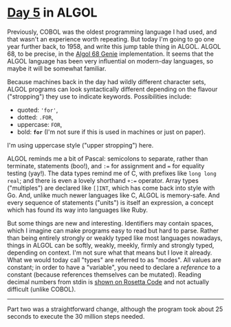 # [Day 5](http://adventofcode.com/2017/day/5) in ALGOL

Previously, COBOL was the oldest programming language I had used, and that
wasn't an experience worth repeating. But today I'm going to go one year
further back, to 1958, and write this jump table thing in ALGOL. ALGOL 68, to be
precise, in the [Algol 68 Genie](https://jmvdveer.home.xs4all.nl/algol.html)
implementation. It seems that the ALGOL language has been very influential on
modern-day languages, so maybe it will be somewhat familiar.

Because machines back in the day had wildly different character sets, ALGOL
programs can look syntactically different depending on the flavour
("stropping") they use to indicate keywords. Possibilities include:

* quoted: `'for'`,
* dotted: `.FOR`,
* uppercase: `FOR`,
* bold: **`for`** (I'm not sure if this is used in machines or just on paper).

I'm using uppercase style ("upper stropping") here.

ALGOL reminds me a bit of Pascal: semicolons to separate, rather than
terminate, statements (boo!), and  `:=` for assignment and `=` for equality
testing (yay!). The data types remind me of C, with prefixes like `long long
real`; and there is even a lovely shorthand `+:=` operator. Array types
("multiples") are declared like `[]INT`, which has come back into style with
Go. And, unlike much newer languages like C, ALGOL is memory-safe. And every
sequence of statements ("units") is itself an expression, a concept which has
found its way into languages like Ruby.

But some things are new and interesting. Identifiers may contain spaces, which
I imagine can make programs easy to read but hard to parse. Rather than being
entirely strongly or weakly typed like most languages nowadays, things in ALGOL
can be softly, weakly, meekly, firmly and strongly typed, depending on context.
I'm not sure what that means but I love it already. What we would today call
"types" are referred to as "modes". All values are constant; in order to have a
"variable", you need to declare a _reference_ to a constant (because references
themselves can be mutated).
Reading decimal numbers from stdin is
[shown on Rosetta Code](https://rosettacode.org/wiki/Input/Output_for_Pairs_of_Numbers#ALGOL_68)
and not actually difficult (unlike COBOL).

---

Part two was a straightforward change, although the program took about 25
seconds to execute the 30 million steps needed.
